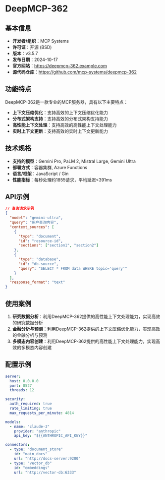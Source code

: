 # DeepMCP-362

## 基本信息

- **开发者/组织**：MCP Systems
- **许可证**：开源 (BSD)
- **版本**：v3.5.7
- **发布日期**：2024-10-17
- **官方网站**：https://deepmcp-362.example.com
- **源代码仓库**：https://github.com/mcp-systems/deepmcp-362

## 功能特点

DeepMCP-362是一款专业的MCP服务器，具有以下主要特点：

- **上下文压缩优化**：支持高效的上下文压缩优化能力
- **分布式架构支持**：支持高效的分布式架构支持能力
- **高性能上下文处理**：支持高效的高性能上下文处理能力
- **实时上下文更新**：支持高效的实时上下文更新能力


## 技术规格

- **支持的模型**：Gemini Pro, PaLM 2, Mistral Large, Gemini Ultra
- **部署方式**：容器集群, Azure Functions
- **语言/框架**：JavaScript / Gin
- **性能指标**：每秒处理约1855请求，平均延迟<391ms

## API示例

```json
// 查询请求示例
{
  "model": "gemini-ultra",
  "query": "用户查询内容",
  "context_sources": [
    {
      "type": "document",
      "id": "resource-id",
      "sections": ["section1", "section2"]
    },
    {
      "type": "database",
      "id": "db-source",
      "query": "SELECT * FROM data WHERE topic='query'"
    }
  ],
  "response_format": "text"
}
```

## 使用案例

1. **研究数据分析**：利用DeepMCP-362提供的高性能上下文处理能力，实现高效的研究数据分析
2. **金融分析与预测**：利用DeepMCP-362提供的上下文压缩优化能力，实现高效的金融分析与预测
3. **多模态内容创建**：利用DeepMCP-362提供的高性能上下文处理能力，实现高效的多模态内容创建


## 配置示例

```yaml
server:
  host: 0.0.0.0
  port: 8527
  threads: 12

security:
  auth_required: true
  rate_limiting: true
  max_requests_per_minute: 4814

models:
  - name: "claude-3"
    provider: "anthropic"
    api_key: "${{ANTHROPIC_API_KEY}}"

connectors:
  - type: "document_store"
    id: "main_docs"
    url: "http://docs-server:9200"
  - type: "vector_db"
    id: "embeddings"
    url: "http://vector-db:6333"
```